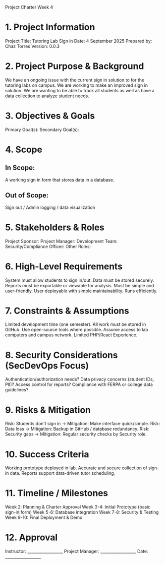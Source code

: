 Project Charter Week 4
# 1. Project Information
Project Title: Tutoring Lab Sign in
Date: 4 September 2025
Prepared by: Chaz Torres
Version: 0.0.3
# 2. Project Purpose & Background
We have an ongoing issue with the current sign in solution to for the tutoring labs on campus. We are working to make an improved sign in solution. We are wanting to be able to track all students as well as have a data collection to analyze student needs.
# 3. Objectives & Goals
Primary Goal(s):
Secondary Goal(s):
# 4. Scope
## In Scope: 
A working sign in form that stores data in a database.
 
## Out of Scope: 
Sign out / Admin logging / data visualization 
# 5. Stakeholders & Roles
Project Sponsor:
Project Manager:
Development Team:
Security/Compliance Officer:
Other Roles:
# 6. High-Level Requirements
System must allow students to sign in/out.
Data must be stored securely.
Reports must be exportable or viewable for analysis.
Must be simple and user-friendly.
User deployable with simple maintainability.
Runs efficiently.
# 7. Constraints & Assumptions
Limited development time (one semester).
All work must be stored in GitHub.
Use open-source tools where possible.
Assume access to lab computers and campus network.
Limited PHP/React Experience.
# 8. Security Considerations (SecDevOps Focus)
Authentication/authorization needs?
Data privacy concerns (student IDs, PII)?
Access control for reports?
Compliance with FERPA or college data guidelines?
# 9. Risks & Mitigation
Risk: Students don't sign in -> Mitigation: Make interface quick/simple.
Risk: Data loss -> Mitigation: Backup in GitHub / database redundancy.
Risk: Security gaps -> Mitigation: Regular security checks by Security role.
# 10. Success Criteria
Working prototype deployed in lab.
Accurate and secure collection of sign-in data.
Reports support data-driven tutor scheduling.
# 11. Timeline / Milestones
Week 2: Planning & Charter Approval
Week 3-4: Initial Prototype (basic sign-in form)
Week 5-6: Database integration
Week 7-8: Security & Testing
Week 9-10: Final Deployment & Demo
# 12. Approval
Instructor: __________________
Project Manager: __________________
Date: __________________
